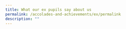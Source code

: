 ```yaml
---
title: What our ex pupils say about us
permalink: /accolades-and-achievements/ex/permalink
description: ""
---
```

